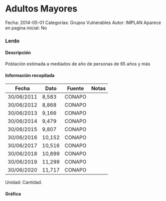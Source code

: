 Adultos Mayores
=====

Fecha: 2014-05-01
Categorías: Grupos Vulnerables
Autor: IMPLAN
Aparece en pagina inicial: No

### Lerdo

#### Descripción

Población estimada a mediados de año de personas de 65 años y más

<!-- break -->

#### Información recopilada

<table class="table table-hover table-bordered matriz">
  <thead>
    <tr><th>Fecha</th><th>Dato</th><th>Fuente</th><th>Notas</th></tr>
  </thead>
  <tbody>
    <tr><td class="centrado">30/06/2011</td><td class="derecha">8,583</td><td>CONAPO</td><td></td></tr>
    <tr><td class="centrado">30/06/2012</td><td class="derecha">8,868</td><td>CONAPO</td><td></td></tr>
    <tr><td class="centrado">30/06/2013</td><td class="derecha">9,166</td><td>CONAPO</td><td></td></tr>
    <tr><td class="centrado">30/06/2014</td><td class="derecha">9,479</td><td>CONAPO</td><td></td></tr>
    <tr><td class="centrado">30/06/2015</td><td class="derecha">9,807</td><td>CONAPO</td><td></td></tr>
    <tr><td class="centrado">30/06/2016</td><td class="derecha">10,152</td><td>CONAPO</td><td></td></tr>
    <tr><td class="centrado">30/06/2017</td><td class="derecha">10,516</td><td>CONAPO</td><td></td></tr>
    <tr><td class="centrado">30/06/2018</td><td class="derecha">10,899</td><td>CONAPO</td><td></td></tr>
    <tr><td class="centrado">30/06/2019</td><td class="derecha">11,299</td><td>CONAPO</td><td></td></tr>
    <tr><td class="centrado">30/06/2020</td><td class="derecha">11,717</td><td>CONAPO</td><td></td></tr>
  </tbody>
</table>

Unidad: Cantidad.

#### Gráfica

<div id="Morrisvnpcsutw" class="grafica"></div>
<script>
  // Gráfica
  if (typeof varMorrisvnpcsutw === 'undefined') {
    varMorrisvnpcsutw = Morris.Line({
      element: 'Morrisvnpcsutw',
      data: [{ fecha: '2011-06-30', dato: 8583 },{ fecha: '2012-06-30', dato: 8868 },{ fecha: '2013-06-30', dato: 9166 },{ fecha: '2014-06-30', dato: 9479 },{ fecha: '2015-06-30', dato: 9807 },{ fecha: '2016-06-30', dato: 10152 },{ fecha: '2017-06-30', dato: 10516 },{ fecha: '2018-06-30', dato: 10899 },{ fecha: '2019-06-30', dato: 11299 },{ fecha: '2020-06-30', dato: 11717 }],
      xkey: 'fecha',
      ykeys: ['dato'],
      labels: ['Dato'],
      lineColors: ['#FF5B02'],
      xLabelFormat: function(d) { return d.getDate()+'/'+(d.getMonth()+1)+'/'+d.getFullYear(); },
      dateFormat: function(ts) { var d = new Date(ts); return d.getDate() + '/' + (d.getMonth() + 1) + '/' + d.getFullYear(); }
    });
  }
</script>
